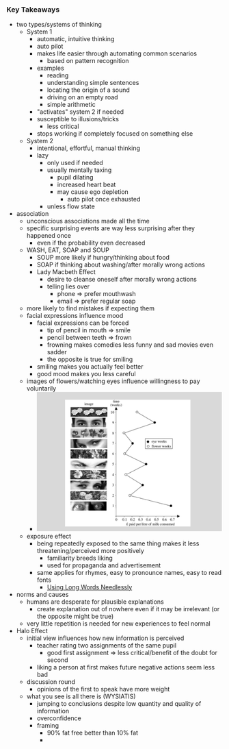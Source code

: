 ### Key Takeaways
+ two types/systems of thinking
	+ System 1
		+ automatic, intuitive thinking
		+ auto pilot
		+ makes life easier through automating common scenarios
			+ based on pattern recognition
		+ examples
			+ reading
			+ understanding simple sentences
			+ locating the origin of a sound
			+ driving on an empty road
			+ simple arithmetic
		+ "activates" system 2 if needed
		+ susceptible to illusions/tricks
			+ less critical
		+ stops working if completely focused on something else
	+ System 2
		+ intentional, effortful, manual thinking
		+ lazy
			+ only used if needed
			+ usually mentally taxing
				+ pupil dilating
				+ increased heart beat
				+ may cause ego depletion
					+ auto pilot once exhausted
			+ unless flow state
+ association
	+ unconscious associations made all the time
	+ specific surprising events are way less surprising after they happened once
		+ even if the probability even decreased
	+ WASH, EAT, SOAP and SOUP
		+ SOUP more likely if hungry/thinking about food
		+ SOAP if thinking about washing/after morally wrong actions
		+ Lady Macbeth Effect
			+ desire to cleanse oneself after morally wrong actions
			+ telling lies over 
				+ phone => prefer mouthwash
				+ email => prefer regular soap
	+ more likely to find mistakes if expecting them
	+ facial expressions influence mood
		+ facial expressions can be forced
			+ tip of pencil in mouth => smile
			+ pencil between teeth => frown
			+ frowning makes comedies less funny and sad movies even sadder
			+ the opposite is true for smiling
		+ smiling makes you actually feel better
		+ good mood makes you less careful
	+ images of flowers/watching eyes influence willingness to pay voluntarily
		+ ![](../z_images/Pasted%20image%2020240204115620.png)
	+ exposure effect
		+ being repeatedly exposed to the same thing makes it less threatening/perceived more positively
			+ familiarity breeds liking
			+ used for propaganda and advertisement
		+ same applies for rhymes, easy to pronounce names, easy to read fonts
			+ [Using Long Words Needlessly](Using%20Long%20Words%20Needlessly.md)
+ norms and causes
	+ humans are desperate for plausible explanations
		+ create explanation out of nowhere even if it may be irrelevant (or the opposite might be true)
	+ very little repetition is needed for new experiences to feel normal
+ Halo Effect
	+ initial view influences how new information is perceived
		+ teacher rating two assignments of the same pupil
			+ good first assignment => less critical/benefit of the doubt for second
		+ liking a person at first makes future negative actions seem less bad
	+ discussion round
		+ opinions of the first to speak have more weight
	+ what you see is all there is (WYSIATIS)
		+ jumping to conclusions despite low quantity and quality of information 
		+ overconfidence
		+ framing
			+ 90% fat free better than 10% fat
			+ 